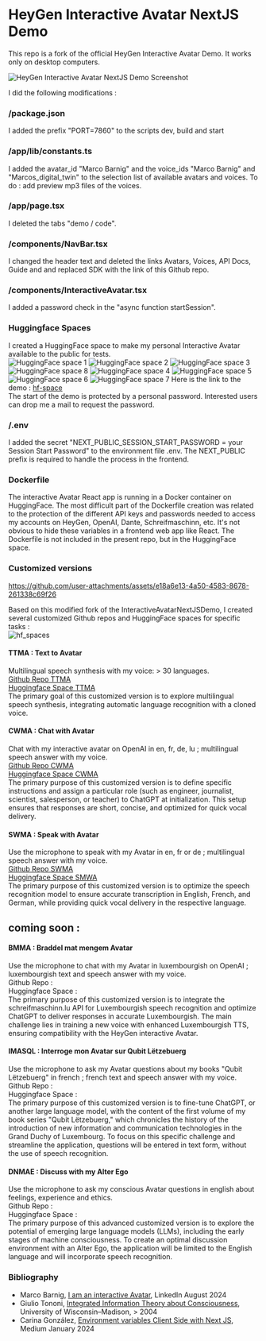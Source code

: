 # HeyGen Interactive Avatar NextJS Demo

This repo is a fork of the official HeyGen Interactive Avatar Demo. It works only on desktop computers.

![HeyGen Interactive Avatar NextJS Demo Screenshot](./public/demo.png)

I did the following modifications :    
### /package.json
I added the prefix "PORT=7860" to the scripts dev, build and start 
### /app/lib/constants.ts
I added the avatar_id "Marco Barnig" and the voice_ids "Marco Barnig" and "Marcos_digital_twin" to the selection list of available avatars and voices. 
To do : add preview mp3 files of the voices.
### /app/page.tsx
I deleted the tabs "demo / code".
### /components/NavBar.tsx
I changed the header text and deleted the links Avatars, Voices, API Docs, Guide and and replaced SDK with the link of this Github repo.
### /components/InteractiveAvatar.tsx
I added a password check in the "async function startSession".    
### Huggingface Spaces
I created a HuggingFace space to make my personal Interactive Avatar available to the public for tests.     
![HuggingFace space 1](./public/my-avatar-1.png)
![HuggingFace space 2](./public/my-avatar-2.png)
![HuggingFace space 3](./public/my-avatar-3.png)
![HuggingFace space 8](./public/my-avatar-8.png)
![HuggingFace space 4](./public/my-avatar-4.png)
![HuggingFace space 5](./public/my-avatar-5.png)
![HuggingFace space 6](./public/my-avatar-6.png)
![HuggingFace space 7](./public/my-avatar-7.png)
Here is the link to the demo : [hf-space](https://huggingface.co/spaces/mbarnig/My_Interactive_Avatar)     
The start of the demo is protected by a personal password. Interested users can drop me a mail to request the password.
### /.env
I added the secret "NEXT_PUBLIC_SESSION_START_PASSWORD = your Session Start Password" to the environment file .env. The NEXT_PUBLIC prefix is required to handle the process in the frontend.
### Dockerfile
The interactive Avatar React app is running in a Docker container on HuggingFace. The most difficult part of the Dockerfile creation was related to the protection of the different API keys and passwords needed to access my accounts on HeyGen, OpenAI, Dante, Schreifmaschinn, etc. It's not obvious to hide these variables in a frontend web app like React. The Dockerfile is not included in the present repo, but in the HuggingFace space.
### Customized versions


https://github.com/user-attachments/assets/e18a6e13-4a50-4583-8678-261338c69f26


Based on this modified fork of the InteractiveAvatarNextJSDemo, I created several customized Github repos and HuggingFace spaces for specific tasks :  
![hf_spaces](./public/hf_spaces.png)

#### TTMA : Text to Avatar
Multilingual speech synthesis with my voice: > 30 languages.       
[Github Repo TTMA](https://github.com/mbarnig/Text_to_Avatar.git)      
[Huggingface Space TTMA](https://huggingface.co/spaces/mbarnig/Text_to_Avatar)     
The primary goal of this customized version is to explore multilingual speech synthesis, integrating automatic language recognition with a cloned voice.

#### CWMA : Chat with Avatar
Chat with my interactive avatar on OpenAI in en, fr, de, lu ; multilingual speech answer with my voice.        
[Github Repo CWMA](https://github.com/mbarnig/Chat_with_Avatar.git)        
[Huggingface Space CWMA](https://huggingface.co/spaces/mbarnig/Chat_with_Avatar)   
The primary purpose of this customized version is to define specific instructions and assign a particular role (such as engineer, journalist, scientist, salesperson, or teacher) to ChatGPT at initialization. This setup ensures that responses are short, concise, and optimized for quick vocal delivery.

#### SWMA : Speak with Avatar
Use the microphone to speak with my Avatar in en, fr or de ; multilingual speech answer with my voice.  
[Github Repo SWMA](https://github.com/mbarnig/Speak_with_Avatar.git)     
[Huggingface Space SMWA](https://huggingface.co/spaces/mbarnig/Speak_with_Avatar)    
The primary purpose of this customized version is to optimize the speech recognition model to ensure accurate transcription in English, French, and German, while providing quick vocal delivery in the respective language.

## coming soon :   
#### BMMA : Braddel mat mengem Avatar
Use the microphone to chat with my Avatar in luxembourgish on OpenAI ; luxembourgish text and speech answer with my voice.  
Github Repo :     
Huggingface Space :    
The primary purpose of this customized version is to integrate the schreifmaschinn.lu API for Luxembourgish speech recognition and optimize ChatGPT to deliver responses in accurate Luxembourgish. The main challenge lies in training a new voice with enhanced Luxembourgish TTS, ensuring compatibility with the HeyGen interactive Avatar.

#### IMASQL : Interroge mon Avatar sur Qubit Lëtzebuerg
Use the microphone to ask my Avatar questions about my books "Qubit Lëtzebuerg" in french ; french text and speech answer with my voice. 
Github Repo :     
Huggingface Space :     
The primary purpose of this customized version is to fine-tune ChatGPT, or another large language model, with the content of the first volume of my book series "Qubit Lëtzebuerg," which chronicles the history of the introduction of new information and communication technologies in the Grand Duchy of Luxembourg. To focus on this specific challenge and streamline the application, questions will be entered in text form, without the use of speech recognition.

#### DNMAE : Discuss with my Alter Ego
Use the microphone to ask my conscious Avatar questions in english about feelings, experience and ethics.    
Github Repo :     
Huggingface Space :    
The primary purpose of this advanced customized version is to explore the potential of emerging large language models (LLMs), including the early stages of machine consciousness. To create an optimal discussion environment with an Alter Ego, the application will be limited to the English language and will incorporate speech recognition.

### Bibliography
* Marco Barnig, [I am an interactive Avatar](https://www.linkedin.com/posts/marco-barnig-b33074118_ai-generativeabrai-machineabrconsciousness-activity-7230217299767504896-Lh_g), LinkedIn August 2024
* Giulio Tononi, [Integrated Information Theory about Consciousness](http://integratedinformationtheory.org/), University of Wisconsin–Madison, > 2004
* Carina González, [Environment variables Client Side with Next JS](https://medium.com/@ecarina.gonzalez/environment-variables-client-side-with-next-js-b09ad78f53bd), Medium January 2024
